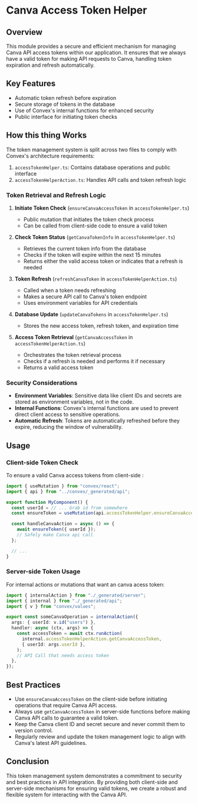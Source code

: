 # Canva Access Token Helper

## Overview

This module provides a secure and efficient mechanism for managing Canva API access tokens within our application. It ensures that we always have a valid token for making API requests to Canva, handling token expiration and refresh automatically.

## Key Features

- Automatic token refresh before expiration
- Secure storage of tokens in the database
- Use of Convex's internal functions for enhanced security
- Public interface for initiating token checks

## How this thing Works

The token management system is split across two files to comply with Convex's architecture requirements:

1. `accessTokenHelper.ts`: Contains database operations and public interface
2. `accessTokenHelperAction.ts`: Handles API calls and token refresh logic

### Token Retrieval and Refresh Logic

1. **Initiate Token Check** (`ensureCanvaAccessToken` in `accessTokenHelper.ts`)

   - Public mutation that initiates the token check process
   - Can be called from client-side code to ensure a valid token

2. **Check Token Status** (`getCanvaTokenInfo` in `accessTokenHelper.ts`)

   - Retrieves the current token info from the database
   - Checks if the token will expire within the next 15 minutes
   - Returns either the valid access token or indicates that a refresh is needed

3. **Token Refresh** (`refreshCanvaToken` in `accessTokenHelperAction.ts`)

   - Called when a token needs refreshing
   - Makes a secure API call to Canva's token endpoint
   - Uses environment variables for API credentials

4. **Database Update** (`updateCanvaTokens` in `accessTokenHelper.ts`)

   - Stores the new access token, refresh token, and expiration time

5. **Access Token Retrieval** (`getCanvaAccessToken` in `accessTokenHelperAction.ts`)
   - Orchestrates the token retrieval process
   - Checks if a refresh is needed and performs it if necessary
   - Returns a valid access token

### Security Considerations

- **Environment Variables**: Sensitive data like client IDs and secrets are stored as environment variables, not in the code.
- **Internal Functions**: Convex's internal functions are used to prevent direct client access to sensitive operations.
- **Automatic Refresh**: Tokens are automatically refreshed before they expire, reducing the window of vulnerability.

## Usage

### Client-side Token Check

To ensure a valid Canva access tokens from client-side :

```typescript
import { useMutation } from "convex/react";
import { api } from "../convex/_generated/api";

export function MyComponent() {
  const userId = // ... Grab id from somewhere
  const ensureToken = useMutation(api.accessTokenHelper.ensureCanvaAccessToken);

  const handleCanvaAction = async () => {
    await ensureToken({ userId });
    // Safely make Canva api call
  };

  // ...
}
```

### Server-side Token Usage

For internal actions or mutations that want an canva acess token:

```typescript
import { internalAction } from "./_generated/server";
import { internal } from "./_generated/api";
import { v } from "convex/values";

export const someCanvaOperation = internalAction({
  args: { userId: v.id("users") },
  handler: async (ctx, args) => {
    const accessToken = await ctx.runAction(
      internal.accessTokenHelperAction.getCanvaAccessToken,
      { userId: args.userId },
    );
    // API Call that needs access token
  },
});
```

## Best Practices

- Use `ensureCanvaAccessToken` on the client-side before initiating operations that require Canva API access.
- Always use `getCanvaAccessToken` in server-side functions before making Canva API calls to guarantee a valid token.
- Keep the Canva client ID and secret secure and never commit them to version control.
- Regularly review and update the token management logic to align with Canva's latest API guidelines.

## Conclusion

This token management system demonstrates a commitment to security and best practices in API integration. By providing both client-side and server-side mechanisms for ensuring valid tokens, we create a robust and flexible system for interacting with the Canva API.
